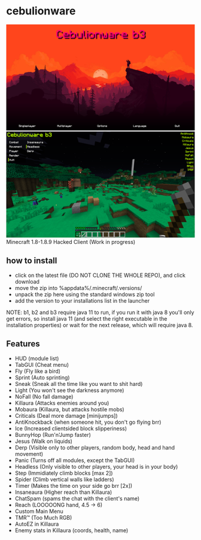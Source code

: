 # cebulionware
![Main menu](2021-04-15_18.58.07.png)
![In-game](2021-04-15_19.05.52.png)
Minecraft 1.8-1.8.9 Hacked Client
(Work in progress)

## how to install
* click on the latest file (DO NOT CLONE THE WHOLE REPO), and click download
* move the zip into %appdata%/.minecraft/.versions/
* unpack the zip here using the standard windows zip tool
* add the version to your installations list in the launcher

NOTE: b1, b2 and b3 require java 11 to run, if you run it with java 8 you'll only get errors, so install java 11 (and select the right executable in the installation properties) or wait for the next release, which will require java 8.

## Features
* HUD (module list)
* TabGUI (Cheat menu)
* Fly (Fly like a bird)
* Sprint (Auto sprinting)
* Sneak (Sneak all the time like you want to shit hard)
* Light (You won't see the darkness anymore)
* NoFall (No fall damage)
* Killaura (Attacks enemies around you)
* Mobaura (Killaura, but attacks hostile mobs)
* Criticals (Deal more damage \[minijumps])
* AntiKnockback (when someone hit, you don't go flying brr)
* Ice (Increased clientsided block slipperiness)
* BunnyHop (Run'n'Jump faster)
* Jesus (Walk on liquids)
* Derp (Visible only to other players, random body, head and hand movement)
* Panic (Turns off all modules, except the TabGUI)
* Headless (Only visible to other players, your head is in your body)
* Step (Immidiately climb blocks \[max 2])
* Spider (Climb vertical walls like ladders)
* Timer (Makes the time on your side go brr \[2x])
* Insaneaura (Higher reach than Killaura)
* ChatSpam (spams the chat with the client's name)
* Reach (LOOOOONG hand, 4.5 -> 6)
* Custom Main Menu
* TMR™ (Too Much RGB)
* AutoEZ in Killaura
* Enemy stats in Killaura (coords, health, name)
